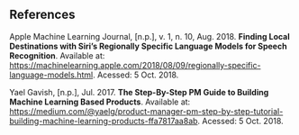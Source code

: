 ## References
Apple Machine Learning Journal, [n.p.], v. 1, n. 10, Aug. 2018. **Finding Local Destinations with Siri’s Regionally Specific Language Models for Speech Recognition**. Available at: https://machinelearning.apple.com/2018/08/09/regionally-specific-language-models.html. Acessed: 5 Oct. 2018.

Yael Gavish, [n.p.], Jul. 2017. **The Step-By-Step PM Guide to Building Machine Learning Based Products**. Available at: https://medium.com/@yaelg/product-manager-pm-step-by-step-tutorial-building-machine-learning-products-ffa7817aa8ab. Acessed: 5 Oct. 2018.
